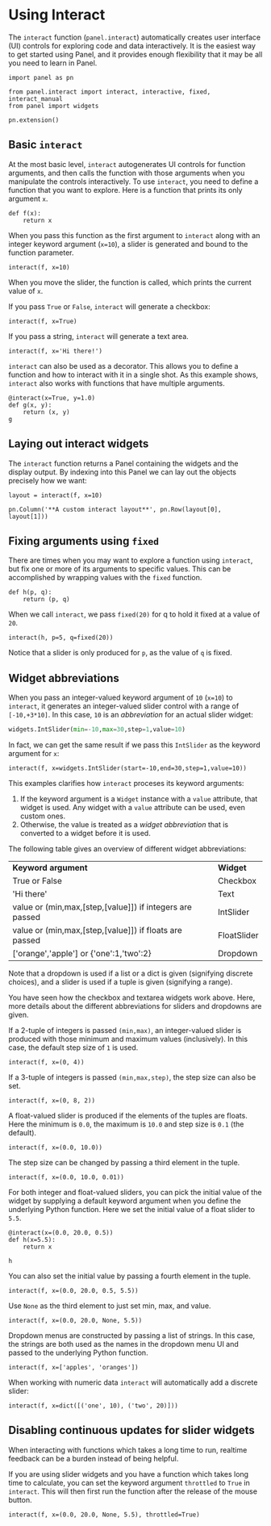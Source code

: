 # Using Interact

The `interact` function (`panel.interact`) automatically creates user interface (UI) controls for exploring code and data interactively. It is the easiest way to get started using Panel, and it provides enough flexibility that it may be all you need to learn in Panel.


```{pyodide}
import panel as pn

from panel.interact import interact, interactive, fixed, interact_manual
from panel import widgets

pn.extension()
```

## Basic `interact`

At the most basic level, `interact` autogenerates UI controls for function arguments, and then calls the function with those arguments when you manipulate the controls interactively. To use `interact`, you need to define a function that you want to explore. Here is a function that prints its only argument `x`.


```{pyodide}
def f(x):
    return x
```

When you pass this function as the first argument to `interact` along with an integer keyword argument (`x=10`), a slider is generated and bound to the function parameter.


```{pyodide}
interact(f, x=10)
```

When you move the slider, the function is called, which prints the current value of `x`.

If you pass `True` or `False`, `interact` will generate a checkbox:


```{pyodide}
interact(f, x=True)
```

If you pass a string, `interact` will generate a text area.


```{pyodide}
interact(f, x='Hi there!')
```

`interact` can also be used as a decorator. This allows you to define a function and how to interact with it in a single shot. As this example shows, `interact` also works with functions that have multiple arguments.


```{pyodide}
@interact(x=True, y=1.0)
def g(x, y):
    return (x, y)
g
```

## Laying out interact widgets

The ``interact`` function returns a Panel containing the widgets and the display output. By indexing into this Panel we can lay out the objects precisely how we want:


```{pyodide}
layout = interact(f, x=10)

pn.Column('**A custom interact layout**', pn.Row(layout[0], layout[1]))
```

## Fixing arguments using `fixed`

There are times when you may want to explore a function using `interact`, but fix one or more of its arguments to specific values. This can be accomplished by wrapping values with the `fixed` function.


```{pyodide}
def h(p, q):
    return (p, q)
```

When we call `interact`, we pass `fixed(20)` for q to hold it fixed at a value of `20`.

```{pyodide}
interact(h, p=5, q=fixed(20))
```

Notice that a slider is only produced for `p`, as the value of `q` is fixed.

## Widget abbreviations

When you pass an integer-valued keyword argument of `10` (`x=10`) to `interact`, it generates an integer-valued slider control with a range of `[-10,+3*10]`. In this case, `10` is an *abbreviation* for an actual slider widget:

```python
widgets.IntSlider(min=-10,max=30,step=1,value=10)
```

In fact, we can get the same result if we pass this `IntSlider` as the keyword argument for `x`:

```{pyodide}
interact(f, x=widgets.IntSlider(start=-10,end=30,step=1,value=10))
```

This examples clarifies how `interact` proceses its keyword arguments:

1. If the keyword argument is a `Widget` instance with a `value` attribute, that widget is used. Any widget with a `value` attribute can be used, even custom ones.
2. Otherwise, the value is treated as a *widget abbreviation* that is converted to a widget before it is used.

The following table gives an overview of different widget abbreviations:

<table class="table table-condensed table-bordered">
  <tr><td><strong>Keyword argument</strong></td><td><strong>Widget</strong></td></tr>
  <tr><td>True or False</td><td>Checkbox</td></tr>
  <tr><td>'Hi there'</td><td>Text</td></tr>
  <tr><td>value or (min,max,[step,[value]]) if integers are passed</td><td>IntSlider</td></tr>
  <tr><td>value or (min,max,[step,[value]]) if floats are passed</td><td>FloatSlider</td></tr>
  <tr><td>['orange','apple'] or {'one':1,'two':2}</td><td>Dropdown</td></tr>
</table>
Note that a dropdown is used if a list or a dict is given (signifying discrete choices), and a slider is used if a tuple is given (signifying a range).

You have seen how the checkbox and textarea widgets work above. Here, more details about the different abbreviations for sliders and dropdowns are given.

If a 2-tuple of integers is passed `(min,max)`, an integer-valued slider is produced with those minimum and maximum values (inclusively). In this case, the default step size of `1` is used.


```{pyodide}
interact(f, x=(0, 4))
```

If a 3-tuple of integers is passed `(min,max,step)`, the step size can also be set.


```{pyodide}
interact(f, x=(0, 8, 2))
```

A float-valued slider is produced if the elements of the tuples are floats. Here the minimum is `0.0`, the maximum is `10.0` and step size is `0.1` (the default).


```{pyodide}
interact(f, x=(0.0, 10.0))
```

The step size can be changed by passing a third element in the tuple.


```{pyodide}
interact(f, x=(0.0, 10.0, 0.01))
```

For both integer and float-valued sliders, you can pick the initial value of the widget by supplying a default keyword argument when you define the underlying Python function. Here we set the initial value of a float slider to `5.5`.


```{pyodide}
@interact(x=(0.0, 20.0, 0.5))
def h(x=5.5):
    return x

h
```

You can also set the initial value by passing a fourth element in the tuple.


```{pyodide}
interact(f, x=(0.0, 20.0, 0.5, 5.5))
```

Use `None` as the third element to just set min, max, and value.


```{pyodide}
interact(f, x=(0.0, 20.0, None, 5.5))
```

Dropdown menus are constructed by passing a list of strings. In this case, the strings are both used as the names in the dropdown menu UI and passed to the underlying Python function.


```{pyodide}
interact(f, x=['apples', 'oranges'])
```

When working with numeric data ``interact`` will automatically add a discrete slider:


```{pyodide}
interact(f, x=dict([('one', 10), ('two', 20)]))
```

## Disabling continuous updates for slider widgets
When interacting with functions which takes a long time to run, realtime feedback can be a burden instead of being helpful.

If you are using slider widgets and you have a function which takes long time to calculate, you can set the keyword argument `throttled` to `True` in `interact`. This will then first run the function after the release of the mouse button.


```{pyodide}
interact(f, x=(0.0, 20.0, None, 5.5), throttled=True)
```
